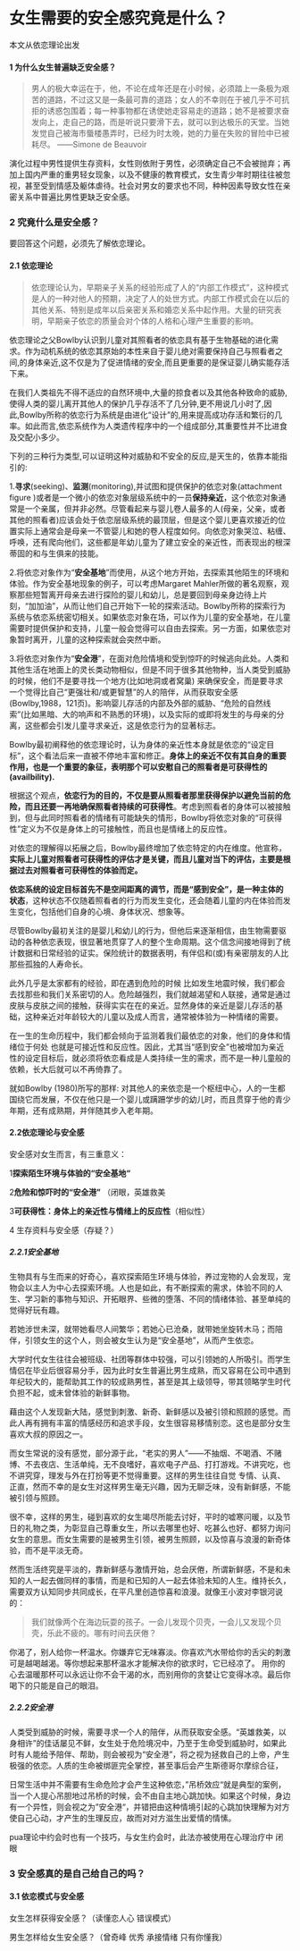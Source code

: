# 女生需要的安全感究竟是什么？

本文从依恋理论出发



#### 1 为什么女生普遍缺乏安全感？

> 男人的极大幸运在于，他，不论在成年还是在小时候，必须踏上一条极为艰苦的道路，不过这又是一条最可靠的道路；女人的不幸则在于被几乎不可抗拒的诱惑包围着；每一种事物都在诱使她走容易走的道路；她不是被要求奋发向上，走自己的路，而是听说只要滑下去，就可以到达极乐的天堂。当她发觉自己被海市蜃楼愚弄时，已经为时太晚，她的力量在失败的冒险中已被耗尽。                      ——Simone de Beauvoir

演化过程中男性提供生存资料，女性则依附于男性，必须确定自己不会被抛弃；再加上国内严重的重男轻女现象，以及不健康的教育模式，女生青少年时期往往被忽视，甚至受到情感及躯体虐待。社会对男女的要求也不同，种种因素导致女性在亲密关系中普遍比男性更缺乏安全感。

### 2 究竟什么是安全感？
要回答这个问题，必须先了解依恋理论。
#### 2.1 依恋理论
> 依恋理论认为，早期亲子关系的经验形成了人的“内部工作模式”，这种模式是人的一种对他人的预期，决定了人的处世方式。内部工作模式会在以后的其他关系、特别是成年以后亲密关系和婚恋关系中起作用。大量的研究表明，早期亲子依恋的质量会对个体的人格和心理产生重要的影响。

依恋理论之父Bowlby认识到儿童对其照看者的依恋具有基于生物基础的进化需求。作为动机系统的依恋其原始的本性来自于婴儿绝对需要保持自己与照看者之间,的身体亲近,这不仅是为了促进情绪的安全,而且更重要的是保证婴儿确实能存活下来。

在我们人类祖先不得不适应的自然环境中,大量的掠食者以及其他各种致命的威胁,使得人类的婴儿离开其他人的保护几乎存活不了几分钟,更不用说几小时了,因此,Bowlby所称的依恋行为系统是由进化“设计”的,用来提高成功存活和繁衍的几率。如此而言,依恋系统作为人类遗传程序中的一个组成部分,其重要性并不比进食及交配小多少。

下列的三种行为类型,可以证明这种对威胁和不安全的反应,是天生的，依靠本能指引的:

  1.**寻求**(seeking)、**监测**(monitoring),并试图和提供保护的依恋对象(attachment figure )或者是一个微小的依恋对象层级系统中的一员**保持亲近**，这个依恋对象通常是一个亲属，但并非必然。尽管看起来与婴儿卷人最多的人(母亲，父亲，或者其他的照看者)应该会处于依恋层级系统的最顶层，但是这个婴儿更喜欢接近的位置实际上通常会是母亲一不管婴儿和她的卷人程度如何。向依恋对象哭泣、粘缠、呼唤，还有爬向他们，这些都是年幼儿童为了建立安全的亲近性，而表现出的根深蒂固的和与生俱来的技能。
  
  2.将依恋对象作为“**安全基地**”而使用，从这个地方开始，去探索其他陌生的环境和体验。作为安全基地现象的例子，可以考虑Margaret Mahler所做的著名观察，观察那些短暂离开母亲去进行探险的婴儿和幼儿，总是要回到母亲身边待上片刻，“加加油”，从而让他们自己开始下一轮的探索活动。Bowlby所称的探索行为系统与依恋系统密切相关。如果依恋对象在场，可以作为儿童的安全基地，在儿童需要时提供保护和支持，儿童一般会觉得可以自由去探索。另一方面，如果依恋对象暂时离开，儿童的这种探索就会突然中断。
  
  3.将依恋对象作为“**安全港**”，在面对危险情境和受到惊吓的时候逃向此处。人类和其他生活在地面上的灵长类动物相似，但是不同于很多其他物种，当人类受到威胁的时候，他们不是要寻找一个地方(比如地洞或者窝巢) 来确保安全，而是要寻求一个觉得比自己“更强壮和/或更智慧”的人的陪伴，从而获取安全感(Bowlby,1988，121页)。影响婴儿存活的内部及外部的威胁、“危险的自然线索”(比如黑暗、大的响声和不熟悉的环境)，以及实际的或即将发生的与母亲的分离，这些都会引发儿童寻求亲近，这是依恋行为的显著标志。
  
  Bowlby最初阐释他的依恋理论时，认为身体的亲近性本身就是依恋的“设定目标”，这个看法后来一直被不停地丰富和修正。**身体上的亲近不仅有其自身的重要作用，也是一个重要的象征，表明那个可以安慰自己的照看者是可获得性的(availbility).**
  
  根据这个观点，**依恋行为的目的，不仅是要从照看者那里获得保护以避免当前的危险，而且还要一再地确保照看者持续的可获得性**。考虑到照看者的身体可以被接触到，但与此同时照看者的情绪有可能缺失的情形，Bowlby将依恋对象的“可获得性”定义为不仅是身体上的可接触性，而且也是情绪上的反应性。
  
  对依恋的理解得以拓展之后，Bowlby最终增加了依恋特定的内在维度。他宣称，**实际上儿童对照看者可获得性的评估才是关键，而且儿童对当下的评估，主要是根据过去对照看者可获得性的体验而定。**
  
  **依恋系统的设定目标首先不是空间距离的调节，而是“感到安全”，是一种主体的状态**，这种状态不仅随着照看者的行为而发生变化，还会随着儿童的内在体验而发生变化，包括他们自身的心境、身体状况、想象等。
  
 
  
  尽管Bowlby最初关注的是婴儿和幼儿的行为，但他后来逐渐相信，由生物需要驱动的各种依恋表现，很显著地贯穿了人的整个生命周期。这个信念间接地得到了统计数据和日常经验的证实。保险统计的数据表明，有伴侣和(或)有亲密朋友的人比那些孤独的人寿命长。
  
  此外几乎是太家都有的经验，即在遇到危险的时候 比如发生地震时候，我们都会去找那些和我们关系密切的人。危险越强烈，我们就越渴望和人联接，通常是通过皮肤与皮肤之间的接触，获得实实在在的亲近。显然身体的亲近是婴儿存活的基础，这种亲近对年龄较大的儿童以及成人而言，通常被体验为一种情绪的需要。
  
  
  在一生的生命历程中，我们都会倾向于监测着我们最依恋的对象，他们的身体和情绪位于何处  也就是可接近性和反应性。因此，尤其当“感到安全”也被增加为亲近性的设定目标后，就必须将依恋看成是人类持续一生的需求，而不是一种儿童般的依赖，长大后就可以不再倚靠了。
  
  就如Bowlby (1980)所写的那样:
  对其他人的来依恋是一个枢纽中心，人的一生都国绕它而发展，不仅在他只是一个婴儿或蹒跚学步的幼儿时，而且贯穿于他的青少年期，还有成熟期，并伴随其步入老年期。
  
 
#### 2.2依恋理论与安全感

安全感对女生而言，有三重意义：

1**探索陌生环境与体验的“安全基地“**

2**危险和惊吓时的“安全港”**   （闭眼，英雄救美

3**可获得性：身体上的亲近性与情绪上的反应性**（相似性）

4 生存资料与安全感（存疑？）
##### 2.2.1安全基地
生物具有与生而来的好奇心，喜欢探索陌生环境与体验，养过宠物的人会发现，宠物会以主人为中心去探索环境。人也是如此，有不断探索的需求，体验不同的人生、学习新的事物与知识、开拓眼界、些微的堕落、不同的情绪体验、甚至单纯的觉得好玩有趣。

若她涉世未深，就带她看尽人间繁华；若她心已沧桑，就带她坐旋转木马；而陪伴，引领女生的这个人，则会被女生认为是“安全基地”，从而产生依恋。

大学时代女生往往会被班级、社团等群体中较强，可以引领她的人所吸引。而学生情侣在毕业后很容易分手，因为此时女生普遍比男生成熟，而又容易在公司中遇到年纪较大的，能帮助其工作的较成熟男性，甚至是其上级领导，带其领略学生时代负担不起，或未曾体验的新鲜事物。

藉由这个人发现新大陆，感觉到刺激、新奇、新鲜感以及被引领和照顾的感觉。而此人再有拥有丰富的情感经历和追求手段，女生很容易移情别恋。这也是部分女生喜欢大叔的原因之一。

而女生常说的没有感觉，部分源于此，“老实的男人”——不抽烟、不喝酒、不赌博、不去夜店、生活单纯，无不良嗜好，喜欢电子产品、打打游戏。不讲究吃，也不讲究穿，理发与外在打扮等更不觉得重要。这样的男生往往自觉 专情、认真、正直，然而不幸的是女生对这样男生毫无兴趣，因为无聊乏味，没有新鲜感，不能被引领与照顾。

很不幸，这样的男生，碰到喜欢的女生竭尽所能去讨好，平时的嘘寒问暖，以及节日的礼物之类，为彰显自己尊重女生，所以去哪里也好、吃甚么也好、都努力询问女生的意思。而女生需要的是被男生引领，被男生照顾，以及惊喜与浪漫的新奇体验，而不是平淡无奇。

然而生活终究是平淡的，靠新鲜感与激情开始，总会厌倦，所谓新鲜感，不是和未知的人一起去做同样的事情，而是和已知的人一起去体验未知的人生。维持长久，需要双方认知同步共同成长，在平凡里创造惊喜和浪漫。就像王小波对李银河说的：
> 我们就像两个在海边玩耍的孩子。一会儿发现个贝壳，一会儿又发现个贝壳，乐此不疲的。哪有时间去厌倦？



你渴了，别人给你一杯温水。你嫌弃它无味寡淡。你喜欢汽水带给你的舌尖的刺激可是越喝越渴。等你想起来那杯温水才能解决你的欲求时，它已经凉了。 用你的心去温暖那杯可以永远让你不会干渴的水，而别用你的贪婪让它变得冰凉。最后你喝下的只能是自己的眼泪。










##### 2.2.2安全港
人类受到威胁的时候，需要寻求一个人的陪伴，从而获取安全感。“英雄救美，以身相许”的佳话屡见不鲜，女生处于危险境况中，乃至于生命受到威胁时，如果此时有人能给予陪伴、帮助，则会被视为“安全港”，将之视为拯救自己的上帝，产生极强的依恋。人质的生命被绑匪完全掌控，甚至事后会产生斯德哥尔摩综合征，

日常生活中并不需要有生命危险才会产生这种依恋，”吊桥效应“就是典型的案例，当一个人提心吊胆地过吊桥的时候，会不由自主地心跳加快。如果这个时候，身边有一个异性，则会视之为”安全港“，并错把由这种情境引起的心跳加快理解为对方使自己心动，才产生的生理反应，故而对对方滋生出爱情的情愫。

pua理论中约会时也有一个技巧，与女生约会时，此法亦被使用在心理治疗中 闭眼


### 3 安全感真的是自己给自己的吗？

#### 3.1 依恋模式与安全感


女生怎样获得安全感？（读懂恋人心 错误模式）


男生怎样给女生安全感？（曾奇峰 优秀 承接情绪 只有你懂我）